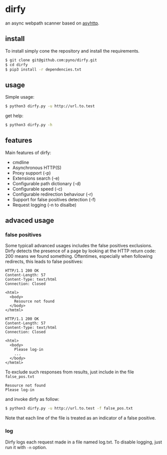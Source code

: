 # dirfy
an async webpath scanner based on [asyhttp](https://github.com/ax/asyhttp).

## install
To install simply cone the repository and install the requirements.
```bash
$ git clone git@github.com:pyno/dirfy.git
$ cd dirfy
$ pip3 install -r dependencies.txt
```

## usage

Simple usage:
```bash
$ python3 dirfy.py -u http://url.to.test
```
get help:
```bash
$ python3 dirfy.py -h
```

## features
Main features of dirfy:
 - cmdline
 - Asynchronous HTTP(S)
 - Proxy support (-p)
 - Extensions search (-e)
 - Configurable path dictionary (-d)
 - Configurable speed (-c)
 - Configurable redirection behaviour (-r)
 - Support for false positives detection (-f)
 - Request logging (-n to disalbe)
 
## advaced usage
### false positives
Some typicall advanced usages includes the false positives exclusions. Dirfy detects the presence of a page by looking at the HTTP return code: 200 means we found something. Oftentimes, especially when following redirects, this leads to false positives:
```HTTP
HTTP/1.1 200 OK
Content-Length: 57
Content-Type: text/html
Connection: Closed

<html>
  <body>
    Resource not found
  </body>
</hmtml>
```
```HTTP
HTTP/1.1 200 OK
Content-Length: 57
Content-Type: text/html
Connection: Closed

<html>
  <body>
    Please log-in
    ...
  </body>
</hmtml>
```

To exclude such responses from results, just include in the file `false_pos.txt`
```
Resource not found
Please log-in
```
and invoke dirfy as follow:
```bash
$ python3 dirfy.py -u http://url.to.test -f false_pos.txt
```
Note that each line of the file is treated as an indicator of a false positive.

### log
Dirfy logs each request made in a file named log.txt. To disable logging, just run it with `-n` option.
